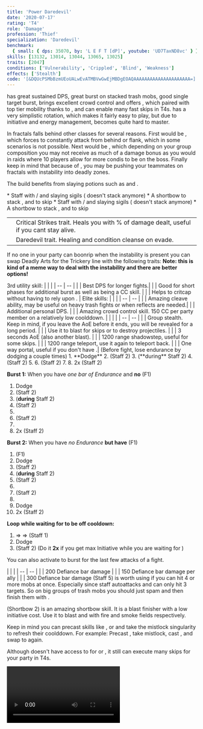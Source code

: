 ```yaml
---
title: 'Power Daredevil'
date: '2020-07-17'
rating: 'T4'
role: 'Damage'
profession: 'Thief'
specialization: 'Daredevil'
benchmark:
  { small: { dps: 35070, by: 'L E F T [dP]', youtube: 'UD7TaxND8vc' } }
skills: [13132, 13014, 13044, 13065, 13025]
traits: [2047]
conditions: ['Vulnerability', 'Crippled', 'Blind', 'Weakness']
effects: ['Stealth']
code: '[&DQUcPSMbBzmUEoUALwEvATMBVwGwEjMBDgEOAQAAAAAAAAAAAAAAAAAAAAA=]'
---
```



<Tabs>
<Tab title="Build">
<Specialization name="Daredevil" text="Power Daredevil"/> has great sustained DPS, great burst on stacked trash mobs, good single target burst, brings excellent crowd control and offers <Effect name="stealth"/>, which paired with top tier mobility thanks to <Skill id="13025"/>, <Skill id="13002"/> and <Skill id="13064"/> can enable many fast skips in T4s. <Specialization name="daredevil"/> has a very simplistic rotation, which makes it fairly easy to play, but due to initiative and energy management, <Specialization name="daredevil"/>  becomes quite hard to master.

In fractals <Specialization name="daredevil"/> falls behind other classes for several reasons. First would be <Trait id="1268"/>, which forces <Specialization name="daredevil"/> to constantly attack from behind or flank, which in some scenarios is not possible. Next would be <Trait id="1257"/>, which depending on your group composition you may not receive as much of a damage bonus as you would in raids where 10 players allow for more condis to be on the boss. Finally keep in mind that because of <Trait id="2047"/>, you may be pushing your teammates on fractals with <Instability name="Social awkwardness"/> instability into deadly zones.

The build benefits from slaying potions such as <Item id="50082"/> and <Item name="Impact" type="Sigil"/>.

<Divider text="Equipment"/>
<Tabs>
<Tab title = "162 AGONY RESISTANCE">
<Grid>
<GridItem sm="4">
<Armor weight="Medium" helmId="48087" helmRuneId="24836" helmRuneCount="6" helmAffix="Berserker" helmRune="Scholar" shouldersId="48089" shouldersRuneId="24836" shouldersRuneCount="6" shouldersAffix="Berserker" shouldersRune="Scholar" coatId="48085" coatRuneId="24836" coatRuneCount="6" coatAffix="Berserker" coatRune="Scholar" glovesId="48086" glovesRuneId="24836" glovesRuneCount="6" glovesAffix="Berserker" glovesRune="Scholar" leggingsId="48088" leggingsRuneId="24836" leggingsRuneCount="6" leggingsAffix="Berserker" leggingsRune="Scholar" bootsId="48084" bootsRuneId="24836" bootsRuneCount="6" bootsAffix="Berserker" bootsRune="Scholar"/>
</GridItem>

<GridItem sm="4">
<Weapons weapon1MainId="46773" weapon1MainSigil1Id="24615" weapon1MainSigil2Id="24868" weapon1MainType="Staff" weapon1MainAffix="Berserker" weapon1MainSigil1="Force" weapon1MainSigil2="Impact"/>

<Card title="Alternative weapons">
* Staff with <Item id="36053" disableText/> / <Item id="24615" disableText/> and slaying sigils  
  (<Item id="36054"/> doesn't stack anymore)
* A shortbow to stack <Boon name="might"/>, <Effect name="Stealth"/> and to skip
</Card>
</GridItem>

<GridItem sm="4">
<BackAndTrinkets backItemId="79830" backItemAffix="Assasin" accessory1Id="39233" accessory1Affix="Berserker" accessory2Id="39232" accessory2Affix="Berserker" amuletId="39273" amuletAffix="Berserker" ring1Id="75669" ring1Affix="Berserker" ring2Id="76024" ring2Affix="Berserker"/>

<Consumables foodId="41569" utilityId="67530" infusionId="37131"/>
</GridItem>
</Grid>
</Tab>
<Tab title = "176+ AGONY RESISTANCE">
<Grid>
<GridItem sm="4">
<Armor weight="Medium" helmId="48087" helmRuneId="24836" helmRuneCount="6" helmAffix="Berserker" helmRune="Scholar" shouldersId="48089" shouldersRuneId="24836" shouldersRuneCount="6" shouldersAffix="Berserker" shouldersRune="Scholar" coatId="48085" coatRuneId="24836" coatRuneCount="6" coatAffix="Berserker" coatRune="Scholar" glovesId="48086" glovesRuneId="24836" glovesRuneCount="6" glovesAffix="Berserker" glovesRune="Scholar" leggingsId="48088" leggingsRuneId="24836" leggingsRuneCount="6" leggingsAffix="Berserker" leggingsRune="Scholar" bootsId="48084" bootsRuneId="24836" bootsRuneCount="6" bootsAffix="Berserker" bootsRune="Scholar"/>
</GridItem>

<GridItem sm="4">
<Weapons weapon1MainId="46773" weapon1MainSigil1Id="24615" weapon1MainSigil2Id="24868" weapon1MainType="Staff" weapon1MainAffix="Berserker" weapon1MainSigil1="Force" weapon1MainSigil2="Impact"/>

<Card title="Alternative weapons">
* Staff with <Item id="36053" disableText/> / <Item id="24615" disableText/> and slaying sigils  
  (<Item id="36054"/> doesn't stack anymore)
* A shortbow to stack <Boon name="might"/>, <Effect name="Stealth"/> and to skip
</Card>
</GridItem>

<GridItem sm="4">
<BackAndTrinkets backItemId="79830" backItemAffix="Berserker" accessory1Id="39233" accessory1Affix="Berserker" accessory2Id="39232" accessory2Affix="Berserker" amuletId="39273" amuletAffix="Berserker" ring1Id="75669" ring1Affix="Berserker" ring2Id="76024" ring2Affix="Berserker"/>

<Consumables foodId="41569" utilityId="67530" infusionId="37131"/>
</GridItem>
</Grid>
</Tab>
</Tabs>


<Divider text="Build"/>

<Grid>
<GridItem sm="7">
<Traits traits1="Deadly Arts" traits1Selected="Dagger Training, Revealed Training, Executioner" traits2="Critical Strikes" traits2Selected="Twin Fangs, Practiced Tolerance, No Quarter" traits3="Daredevil" traits3Selected="Marauders Resilience, Havoc Specialist, Bounding Dodger"/>

<Card title="Alternative traits">

| | |
| -- | -- |
| <Trait id="1702" size="big" disableText/> | Critical Strikes trait. Heals you with % of damage dealt, useful if you cant stay alive.|
| <Trait id="2023" size="big" disableText/> | Daredevil trait. Healing and condition cleanse on evade.  |

If no one in your party can boonrip when the <Instability name="No Pain No Gain "/> instability is present you can swap Deadly Arts for the Trickery line with the following traits: 
<UnembossedTraits traits1="Trickery" traits1Id="44" traits1SelectedIds="1163,1277,1158"/>
<Message>
**Note: this is kind of a meme way to deal with the instability and there are better options!**
</Message>

</Card>

</GridItem>

<GridItem sm="5">
<Skills healId="30400" utility1Id="" utility2Id="30868" utility3Id="13046" eliteId=""/>
<Card title="Alternative skills">
3rd utility skill:
| | |
| -- | -- |
| <Skill id="13037" size="big" disableText/> | Best DPS for longer fights.|
| <Skill id="13057" size="big" disableText/> | Good for short phases for additional burst as well as being a CC skill. |
| <Skill id="13062" size="big" disableText/> | Helps to critcap without having to rely upon <Trait id="1268"/>. |
Elite skills:
| | |
| -- | -- |
| <Skill id="13085" size="big" disableText/> | Amazing cleave ability, may be useful on heavy trash fights or when reflects are needed.|
| <Skill id="13082" size="big" disableText/> | Additional personal DPS.  |
| <Skill id="13132" size="big" disableText/> | Amazing crowd control skill. 150 CC per party member on a relatively low coolddown. |


</Card>

<Card title="Usefull skills for skips">
| | |
| -- | -- |
| <Skill id="13117" size="big" disableText/> | Group stealth. Keep in mind, if you leave the AoE before it ends, you will be revealed for a long period. |
| <Skill id="13065" size="big" disableText/> | Use it to blast <Effect name="stealth"/> for skips or to destroy projectiles. |
| <Skill id="13044" size="big" disableText/> | 3 seconds AoE <Effect name="stealth"/> (also another blast). |
| <Skill id="13064" size="big" disableText/> | 1200 range shadowstep, useful for some skips. |
| <Skill id="13002" size="big" disableText/> | 1200 range teleport, use it again to teleport back. |
| <Skill id="13038" size="big" disableText/> | One way portal, useful if you don't have <Item id="78978"/>.|

</Card>

</GridItem>
</Grid>
</Tab>
<Tab title="Guide">
<Divider text="Details"/>

<Grid>
<GridItem sm="7">
<Card title="Rotation">
(Before fight, lose endurance by dodging a couple times)
1. **Dodge** 
2. <Skill id="29911"/> (Staff 2)
3. <Skill id="13046"/> (**during** Staff 2)
4. <Skill id="29911"/> (Staff 2)
5. <Skill id="30868"/> 
6. <Skill id="29911"/> (Staff 2)
7. <Skill id="30693"/>
8. <Skill id="29911"/> 2x (Staff 2)

**Burst 1:** When you have _one bar of Endurance_ and **no** <Skill id="55031"/> (F1)

1. Dodge
2. <Skill id="29911"/> (Staff 2)
3. <Skill id="13046"/> (**during** Staff 2)
4. <Skill id="29911"/> (Staff 2)
5. <Skill id="30868"/> 
6. <Skill id="29911"/> (Staff 2)
7. <Skill id="30693"/> 
8. <Skill id="29911"/> 2x (Staff 2)

**Burst 2:** When you have _no Endurance_ **but have** <Skill id="55031"/> (F1)

1. <Skill id="55031"/> (F1)
2. Dodge
3. <Skill id="29911"/> (Staff 2)
4. <Skill id="13046"/> (**during** Staff 2)
5. <Skill id="29911"/> (Staff 2)
6. <Skill id="30868"/>
7. <Skill id="29911"/> (Staff 2)
8. <Skill id="30693"/>
9. Dodge
10. <Skill id="29911"/> 2x (Staff 2)

**Loop while waiting for <Skill id="13046"/> to be off cooldown:**

1. <Skill id="30614"/> => <Skill id="30135" disableText/> => <Skill id="30434" disableText/> (Staff 1)
2. Dodge
3. <Skill id="29911"/> (Staff 2) (Do it **2x** if you get max Initiative while you are waiting for <Skill id="13046"/>)

You can also activate <Skill id="13046"/> to burst for the last few attacks of a fight.
</Card>
</GridItem>

<GridItem sm="5">
<Card title="CC skills">
| | |
| -- | -- |
| <Skill id="30693"/> | 200 Defiance bar damage |
| <Skill id="13132"/> | 150 Defiance bar damage per ally |
| <Skill id="13057"/> | 300 Defiance bar damage
</Card>
<Card title="Tips">
<Skill id="30597"/> (Staff 5) is worth using if you can hit 4 or more mobs at once. Especially since staff autoattacks and <Skill id="29911"/> can only hit 3 targets. So on big groups of trash mobs you should just spam <Skill id="30597"/> and then finish them with <Skill id="13085"/>.

<Skill id="13041"/> (Shortbow 2) is an amazing shortbow skill. It is a blast finisher with a low initiative cost. Use it to blast <Boon name="Might"/> and <Effect name="Stealth"/> with fire and smoke fields respectively.

Keep in mind you can precast skills like <Skill id="13037"/>, <Skill id="13082"/> or <Skill id="13132"/> and take the mistlock singularity to refresh their coolddown. For example: Precast <Skill id="13082"/>, take mistlock, cast <Skill id="13132"/>, and swap to <Skill id="13082"/> again.

Although <Specialization name="daredevil"/> doesn't have access to  <Boon name="Superspeed"/> for <Item id="85244"/> or <Item id="49940"/>, it still can execute many skips for your party in T4s.

<Video title="Thief Skips T4s" youtube="Alpgs_GaZV0"/>


</Card>
</GridItem>



</Grid>
</Tab>
</Tabs>
